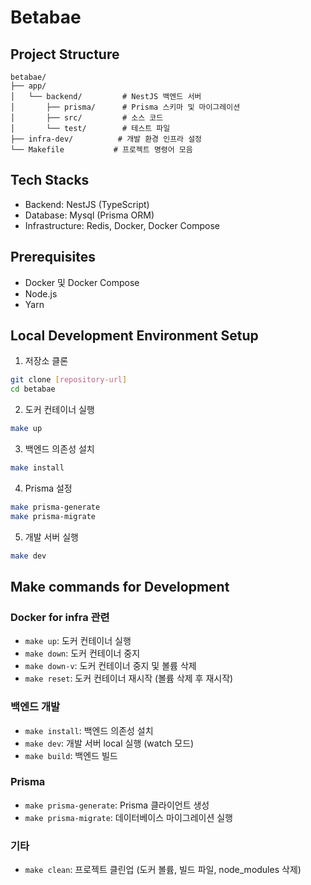 # Betabae

## Project Structure

```
betabae/
├── app/
│   └── backend/         # NestJS 백엔드 서버
│       ├── prisma/      # Prisma 스키마 및 마이그레이션
│       ├── src/         # 소스 코드
│       └── test/        # 테스트 파일
├── infra-dev/          # 개발 환경 인프라 설정
└── Makefile           # 프로젝트 명령어 모음
```

## Tech Stacks

- Backend: NestJS (TypeScript)
- Database: Mysql (Prisma ORM)
- Infrastructure: Redis, Docker, Docker Compose

## Prerequisites

- Docker 및 Docker Compose
- Node.js
- Yarn

## Local Development Environment Setup

1. 저장소 클론

```bash
git clone [repository-url]
cd betabae
```

2. 도커 컨테이너 실행

```bash
make up
```

3. 백엔드 의존성 설치

```bash
make install
```

4. Prisma 설정

```bash
make prisma-generate
make prisma-migrate
```

5. 개발 서버 실행

```bash
make dev
```

## Make commands for Development

### Docker for infra 관련

- `make up`: 도커 컨테이너 실행
- `make down`: 도커 컨테이너 중지
- `make down-v`: 도커 컨테이너 중지 및 볼륨 삭제
- `make reset`: 도커 컨테이너 재시작 (볼륨 삭제 후 재시작)

### 백엔드 개발

- `make install`: 백엔드 의존성 설치
- `make dev`: 개발 서버 local 실행 (watch 모드)
- `make build`: 백엔드 빌드

### Prisma

- `make prisma-generate`: Prisma 클라이언트 생성
- `make prisma-migrate`: 데이터베이스 마이그레이션 실행

### 기타

- `make clean`: 프로젝트 클린업 (도커 볼륨, 빌드 파일, node_modules 삭제)
